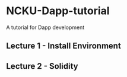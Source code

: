 # NCKU-Dapp-tutorial

A tutorial for Dapp development

## Lecture 1 - Install Environment

## Lecture 2 - Solidity
